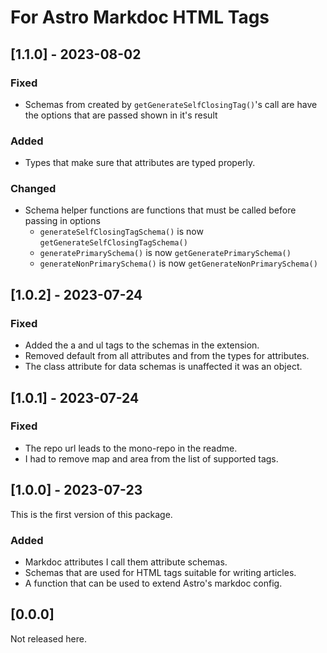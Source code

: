 # For Astro Markdoc HTML Tags



## [1.1.0] - 2023-08-02


### Fixed

- Schemas from created by `getGenerateSelfClosingTag()`'s call are have the options that are
passed shown in it's result

### Added

- Types that make sure that attributes are typed properly.
### Changed 

- Schema helper functions are functions that must be called before passing in options
  - `generateSelfClosingTagSchema()` is now `getGenerateSelfClosingTagSchema()` 
  - `generatePrimarySchema()` is now `getGeneratePrimarySchema()` 
  - `generateNonPrimarySchema()` is now `getGenerateNonPrimarySchema()` 

## [1.0.2] - 2023-07-24

### Fixed

- Added the a and ul tags to the schemas in the extension.
- Removed default from all attributes and from the types for attributes.
- The class attribute for data schemas is unaffected it was an object.  

## [1.0.1] - 2023-07-24

### Fixed

- The repo url leads to the mono-repo in the readme.
- I had to remove map and area from the list of supported tags.

## [1.0.0] - 2023-07-23

This is the first version of this package.

### Added

- Markdoc attributes I call them attribute schemas.
- Schemas that are used for HTML tags suitable for writing articles.
- A function that can be used to extend Astro's markdoc config.  

## [0.0.0]

Not released here.
